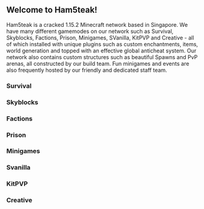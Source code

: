 ## Welcome to Ham5teak!

Ham5teak is a cracked 1.15.2 Minecraft network based in Singapore. We have many different gamemodes on our network such as Survival, Skyblocks, Factions, Prison, Minigames, SVanilla, KitPVP and Creative - all of which installed with unique plugins such as custom enchantments, items, world generation and topped with an effective global anticheat system. Our network also contains custom structures such as beautiful Spawns and PvP arenas, all constructed by our build team. Fun minigames and events are also frequently hosted by our friendly and dedicated staff team.

### Survival
### Skyblocks
### Factions
### Prison
### Minigames
### Svanilla
### KitPVP
### Creative
